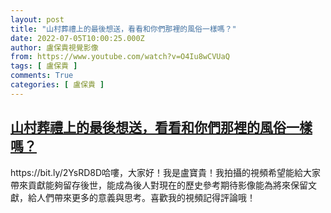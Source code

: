 ```yaml
---
layout: post
title: "山村葬禮上的最後想送，看看和你們那裡的風俗一樣嗎？"
date: 2022-07-05T10:00:25.000Z
author: 盧保貴視覺影像
from: https://www.youtube.com/watch?v=O4Iu8wCVUaQ
tags: [ 盧保貴 ]
comments: True
categories: [ 盧保貴 ]
---
```

<!--1657015225000-->
[山村葬禮上的最後想送，看看和你們那裡的風俗一樣嗎？](https://www.youtube.com/watch?v=O4Iu8wCVUaQ)
------

<div>
https://bit.ly/2YsRD8D哈嘍，大家好！我是盧寶貴！我拍攝的視頻希望能給大家帶來貢獻能夠留存後世，能成為後人對現在的歷史參考期待影像能為將來保留文獻，給人們帶來更多的意義與思考。喜歡我的視頻記得評論哦！
</div>
